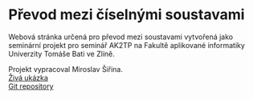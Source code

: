 # Převod mezi číselnými soustavami

Webová stránka určená pro převod mezi soustavami vytvořená jako seminární projekt pro seminář AK2TP na Fakultě aplikované informatiky Univerzity Tomáše Bati ve Zlíně.

Projekt vypracoval Miroslav Šiřina.  
[Živá ukázka](https://ovec.github.io/prevod-mezi-soustavami/)  
[Git repository](https://github.com/Ovec/prevod-mezi-soustavami)